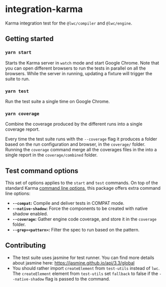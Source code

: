 # integration-karma

Karma integration test for the `@lwc/compiler` and `@lwc/engine`.

## Getting started

### `yarn start`

Starts the Karma server in `watch` mode and start Google Chrome. Note that you can open different browsers to run the tests in parallel on all the browsers. While the server in running, updating a fixture will trigger the suite to run.

### `yarn test`

Run the test suite a single time on Google Chrome.

### `yarn coverage`

Combine the coverage produced by the different runs into a single coverage report.

Every time the test suite runs with the `--coverage` flag it produces a folder based on the run configuration and browser, in the `coverage/` folder. Running the `coverage` command merge all the coverages files in the into a single report in the `coverage/combined` folder.

## Test command options

This set of options applies to the `start` and `test` commands. On top of the standard Karma [command line options](http://karma-runner.github.io/3.0/config/configuration-file.html), this package offers extra command line options:

* **`--compat`:** Compile and deliver tests in COMPAT mode.
* **`--native-shadow`:** Force the components to be created with native shadow enabled.
* **`--coverage`:** Gather engine code coverage, and store it in the `coverage` folder.
* **`--grep=<pattern>`:** Filter the spec to run based on the pattern.

## Contributing

* The test suite uses jasmine for test runner. You can find more details about jasmine here: https://jasmine.github.io/api/3.3/global
* You should rather import `createElement` from `test-utils` instead of `lwc`. The `createElement` element from `test-utils` set `fallback` to false if the `--native-shadow` flag is passed to the command.
